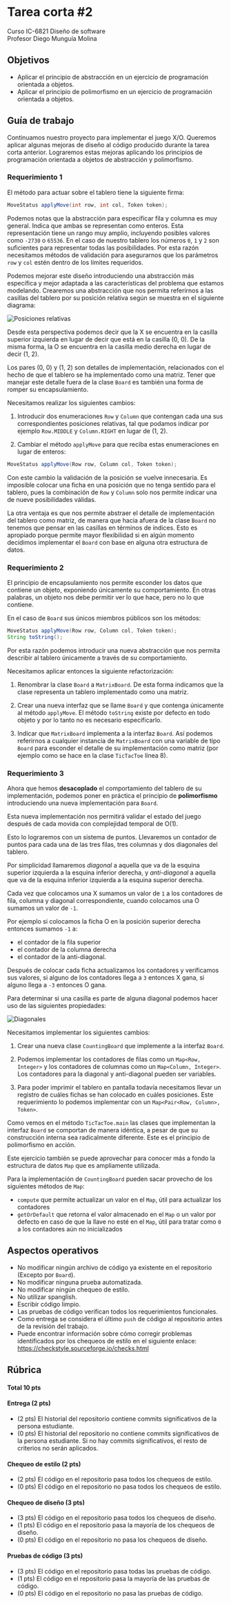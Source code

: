 # Tarea corta #2

Curso IC-6821 Diseño de software  
Profesor Diego Munguía Molina

## Objetivos ##

* Aplicar el principio de abstracción en un ejercicio de programación orientada a objetos.
* Aplicar el principio de polimorfismo en un ejercicio de programación orientada a objetos.

## Guía de trabajo ##

Continuamos nuestro proyecto para implementar el juego X/O. Queremos aplicar algunas mejoras de diseño al código 
producido durante la tarea corta anterior. Lograremos estas mejoras aplicando los principios de programación 
orientada a objetos de abstracción y polimorfismo.

### Requerimiento 1 ###

El método para actuar sobre el tablero tiene la siguiente firma:

```java
MoveStatus applyMove(int row, int col, Token token);
```

Podemos notas que la abstracción para especificar fila y columna es muy general. Indica que ambas se representan como 
enteros. Esta representación tiene un rango muy amplio, incluyendo posibles valores como `-2730` o `65536`. En el caso 
de nuestro tablero los números `0`, `1` y `2` son suficientes para representar todas las posibilidades. Por esta razón
necesitamos métodos de validación para asegurarnos que los parámetros `row` y `col` estén dentro de los límites 
requeridos.

Podemos mejorar este diseño introduciendo una abstracción más específica y mejor adaptada a las características del 
problema que estamos modelando. Crearemos una abstracción que nos permita referirnos a las casillas del tablero por su 
posición relativa según se muestra en el siguiente diagrama:

![Posiciones relativas](./TicTacToe_Posiciones_Relativas.png)

Desde esta perspectiva podemos decir que la X se encuentra en la casilla superior izquierda en lugar de decir que está
en la casilla (0, 0). De la misma forma, la O se encuentra en la casilla medio derecha en lugar de decir (1, 2).

Los pares (0, 0) y (1, 2) son detalles de implementación, relacionados con el hecho de que el tablero se ha implementado
como una matriz. Tener que manejar este detalle fuera de la clase `Board` es también una forma de romper su 
encapsulamiento.

Necesitamos realizar los siguientes cambios:

1. Introducir dos enumeraciones `Row` y `Column` que contengan cada una sus correspondientes posiciones
   relativas, tal que podamos indicar por ejemplo `Row.MIDDLE` y `Column.RIGHT` en lugar de (1, 2).

2. Cambiar el método `applyMove` para que reciba estas enumeraciones en lugar de enteros:

```java
MoveStatus applyMove(Row row, Column col, Token token);
```

Con este cambio la validación de la posición se vuelve innecesaria. Es imposible colocar una ficha en una posición que 
no tenga sentido para el tablero, pues la combinación de `Row` y `Column` solo nos permite indicar una de nueve 
posibilidades válidas. 

La otra ventaja es que nos permite abstraer el detalle de implementación del tablero como matriz, de manera que hacia
afuera de la clase `Board` no tenemos que pensar en las casillas en términos de índices. Esto es apropiado porque 
permite mayor flexibilidad si en algún momento decidimos implementar el `Board` con base en alguna otra estructura de
datos.

### Requerimiento 2 ###

El principio de encapsulamiento nos permite esconder los datos que contiene un objeto, exponiendo únicamente su 
comportamiento. En otras palabras, un objeto nos debe permitir ver lo que hace, pero no lo que contiene.

En el caso de `Board` sus únicos miembros públicos son los métodos:

```java
MoveStatus applyMove(Row row, Column col, Token token);
String toString();
```

Por esta razón podemos introducir una nueva abstracción que nos permita describir al tablero únicamente a través de su
comportamiento.

Necesitamos aplicar entonces la siguiente refactorización:

1. Renombrar la clase `Board` a `MatrixBoard`. De esta forma indicamos que la clase representa un tablero 
   implementado como una matriz.
   
2. Crear una nueva interfaz que se llame `Board` y que contenga únicamente al método `applyMove`. El método `toString`
   existe por defecto en todo objeto y por lo tanto no es necesario especificarlo.
   
3. Indicar que `MatrixBoard` implementa a la interfaz `Board`. Así podemos referirnos a cualquier instancia de 
   `MatrixBoard` con una variable de tipo `Board` para esconder el detalle de su implementación como matriz (por ejemplo
   como se hace en la clase `TicTacToe` línea 8).  

### Requerimiento 3 ###

Ahora que hemos **desacoplado** el comportamiento del tablero de su implementación, podemos poner en práctica el 
principio de **polimorfismo** introduciendo una nueva implementación para `Board`.

Esta nueva implementación nos permitirá validar el estado del juego después de cada movida con complejidad temporal de
O(1).

Esto lo lograremos con un sistema de puntos. Llevaremos un contador de puntos para cada una de las tres filas, tres 
columnas y dos diagonales del tablero. 

Por simplicidad llamaremos *diagonal* a aquella que va de la esquina superior izquierda a la esquina inferior derecha,
y *anti-diagonal* a aquella que va de la esquina inferior izquierda a la esquina superior derecha.

Cada vez que colocamos una X sumamos un valor de `1` a los contadores de fila, 
columna y diagonal correspondiente, cuando colocamos una O sumamos un valor de `-1`. 

Por ejemplo si colocamos la ficha O en la posición superior derecha entonces sumamos `-1` a:

- el contador de la fila superior
- el contador de la columna derecha
- el contador de la anti-diagonal.

Después de colocar cada ficha actualizamos los contadores y verificamos sus valores, si alguno de los contadores llega a
`3` entonces X gana, si alguno llega a `-3` entonces O gana.

Para determinar si una casilla es parte de alguna diagonal podemos hacer uso de las siguientes propiedades:

![Diagonales](./TicTacToe_Diagonales.png)

Necesitamos implementar los siguientes cambios:

1. Crear una nueva clase `CountingBoard` que implemente a la interfaz `Board`.
   
2. Podemos implementar los contadores de filas como un `Map<Row, Integer>` y los contadores de columnas como un 
   `Map<Column, Integer>`. Los contadores para la diagonal y anti-diagonal pueden ser variables.
   
3. Para poder imprimir el tablero en pantalla todavía necesitamos llevar un registro de cuáles fichas se han colocado en 
   cuáles posiciones. Este requerimiento lo podemos implementar con un `Map<Pair<Row, Column>, Token>`.
   
Como vemos en el método `TicTacToe.main` las clases que implementan la interfaz `Board` se comportan de manera 
idéntica, a pesar de que su construcción interna sea radicalmente diferente. Este es el principio de polimorfismo en
acción.

Este ejercicio también se puede aprovechar para conocer más a fondo la estructura de datos `Map` que es ampliamente
utilizada. 

Para la implementación de `CountingBoard` pueden sacar provecho de los siguientes métodos de `Map`:

- `compute` que permite actualizar un valor en el `Map`, útil para actualizar los contadores
- `getOrDefault` que retorna el valor almacenado en el `Map` o un valor por defecto en caso de que la llave no esté en 
  el `Map`, útil para tratar como `0` a los contadores aún no inicializados

## Aspectos operativos ##

- No modificar ningún archivo de código ya existente en el repositorio (Excepto por `Board`).
- No modificar ninguna prueba automatizada.
- No modificar ningún chequeo de estilo. 
- No utilizar spanglish.
- Escribir código limpio.
- Las pruebas de código verifican todos los requerimientos funcionales.
- Como entrega se considera el último `push` de código al repositorio antes de la revisión del trabajo.
- Puede encontrar información sobre cómo corregir problemas identificados por los chequeos de estilo en el siguiente 
  enlace: https://checkstyle.sourceforge.io/checks.html 

## Rúbrica ##

#### Total 10 pts #### 

#### Entrega (2 pts) ####
- (2 pts) El historial del repositorio contiene commits significativos de la persona estudiante.
- (0 pts) El historial del repositorio no contiene commits significativos de la persona estudiante. Si no hay commits 
  significativos, el resto de criterios no serán aplicados.

#### Chequeo de estilo (2 pts) ####
- (2 pts) El código en el repositorio pasa todos los chequeos de estilo.
- (0 pts) El código en el repositorio no pasa todos los chequeos de estilo.

#### Chequeo de diseño (3 pts) ####
- (3 pts) El código en el repositorio pasa todos los chequeos de diseño.
- (1 pts) El código en el repositorio pasa la mayoría de los chequeos de diseño.
- (0 pts) El código en el repositorio no pasa los chequeos de diseño.

#### Pruebas de código (3 pts)
- (3 pts) El código en el repositorio pasa todas las pruebas de código.
- (1 pts) El código en el repositorio pasa la mayoría de las pruebas de código.
- (0 pts) El código en el repositorio no pasa las pruebas de código.

